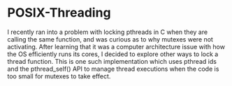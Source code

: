 # POSIX-Threading
I recently ran into a problem with locking pthreads in C when they are calling the same function, and was curious as to why mutexes were not activating. After learning that it was a computer architecture issue with how the OS efficiently runs its cores, I decided to explore other ways to lock a thread function. This is one such implementation which uses pthread ids and the pthread_self() API to manage thread executions when the code is too small for mutexes to take effect.
